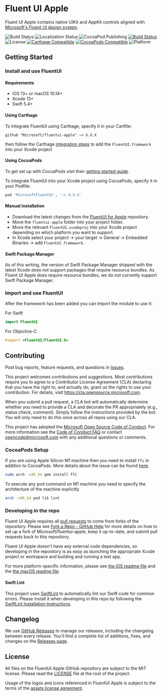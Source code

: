 # Fluent UI Apple
Fluent UI Apple contains native UIKit and AppKit controls aligned with [Microsoft's Fluent UI design system](https://www.microsoft.com/design/fluent/#/). 

![Build Status](https://github.com/microsoft/fluentui-apple/workflows/CI/badge.svg?branch=main)
![Localization Status](https://github.com/microsoft/fluentui-apple/workflows/Localize/badge.svg)
![CocoaPod Publishing](https://github.com/microsoft/fluentui-apple/workflows/Pod-Publish/badge.svg)
[![Build Status](https://dev.azure.com/microsoftdesign/fluentui-native/_apis/build/status/microsoft.fluentui-apple?branchName=main)](https://dev.azure.com/microsoftdesign/fluentui-native/_build/latest?definitionId=144&branchName=main)
![License](https://img.shields.io/github/license/Microsoft/fluentui-apple)
[![Carthage Compatible](https://img.shields.io/badge/Carthage-compatible-4BC51D.svg?style=flat)](https://github.com/Carthage/Carthage)
[![CocoaPods Compatible](https://img.shields.io/cocoapods/v/MicrosoftFluentUI)](https://cocoapods.org/pods/MicrosoftFluentUI)
![Platform](https://img.shields.io/cocoapods/p/MicrosoftFluentUI.svg?style=flat)

## Getting Started
### Install and use FluentUI

#### Requirements

- iOS 13+ or macOS 10.14+
- Xcode 13+
- Swift 5.4+

#### Using Carthage

To integrate FluentUI using Carthage, specify it in your Cartfile:

```
github "Microsoft/fluentui-apple" ~> X.X.X
```

then follow the Carthage [integration steps](https://github.com/Carthage/Carthage#adding-frameworks-to-an-application) to add the `FluentUI.framework` into your Xcode project

#### Using CocoaPods

To get set up with CocoaPods visit their [getting started guide](https://guides.cocoapods.org/using/getting-started.html).

To integrate FluentUI into your Xcode project using CocoaPods, specify it in your Podfile:
```ruby
pod 'MicrosoftFluentUI', '~> X.X.X'
```

#### Manual installation

- Download the latest changes from the [FluentUI for Apple](https://github.com/microsoft/fluentui-apple) repository.
- Move the `fluentui-apple` folder into your project folder.
- Move the relevant `FluentUI.xcodeproj` into your Xcode project depending on which platform you want to support.
- In Xcode select your project -> your target -> General -> Embedded Binaries -> add `FluentUI.framework`.

#### Swift Package Manager
As of this writing, the version of Swift Package Manager shipped with the latest Xcode does not support packages that require resource bundles. As Fluent UI Apple does  require resource bundles, we do not currently support Swift Package Manager.

### Import and use FluentUI

After the framework has been added you can import the module to use it:

For Swift
```swift
import FluentUI
```
For Objective-C
```objective-c
#import <FluentUI/FluentUI.h>
```

## Contributing

Post bug reports, feature requests, and questions in [Issues](https://github.com/microsoft/fluentui-apple/issues).

This project welcomes contributions and suggestions.  Most contributions require you to agree to a
Contributor License Agreement (CLA) declaring that you have the right to, and actually do, grant us
the rights to use your contribution. For details, visit https://cla.opensource.microsoft.com.

When you submit a pull request, a CLA bot will automatically determine whether you need to provide
a CLA and decorate the PR appropriately (e.g., status check, comment). Simply follow the instructions
provided by the bot. You will only need to do this once across all repos using our CLA.

This project has adopted the [Microsoft Open Source Code of Conduct](https://opensource.microsoft.com/codeofconduct/).
For more information see the [Code of Conduct FAQ](https://opensource.microsoft.com/codeofconduct/faq/) or
contact [opencode@microsoft.com](mailto:opencode@microsoft.com) with any additional questions or comments.

### CocoaPods Setup

If you are using Apple Silicon M1 machine then you need to install `ffi` in addition to CocoaPods. More details about the issue can be found [here](https://github.com/ffi/ffi/issues/870).

```bash
sudo arch -x86_64 gem install ffi
```

To execute any pod command on M1 machine you need to specify the architecture of the machine explicitly

```bash
arch -x86_64 pod lib lint
```

### Developing in the repo

Fluent UI Apple requires all [pull requests](https://help.github.com/en/github/collaborating-with-issues-and-pull-requests/about-pull-requests) to come from forks of the repository. Please see [Fork a Repo - GitHub Help](https://help.github.com/en/github/getting-started-with-github/fork-a-repo) for more details on how to set up a fork of Microsoft/fluentui-apple, keep it up-to-date, and submit pull requests back to this repository.

Fluent UI Apple doesn't have any external code dependencies, so developing in the repository is as easy as launching the appropriate Xcode project or workspace and building and running a test app.

For more platform-specific information, please see [the iOS readme file](ios/README.md) and the [the macOS readme file](macos/README.md).

#### Swift Lint
This project uses [SwiftLint](https://github.com/realm/SwiftLint) to automatically lint our Swift code for common errors. Please install it when developing in this repo by following the [SwiftLint Installation Instructions](https://realm.github.io/SwiftLint/).

## Changelog

We use [GitHub Releases](https://github.com/blog/1547-release-your-software) to manage our releases, including the changelog between every release. You'll find a complete list of additions, fixes, and changes on the [Releases page](https://github.com/microsoft/fluentui-apple/releases).

## License

All files on the FluentUI Apple GitHub repository are subject to the MIT license. Please read the [LICENSE](LICENSE) file at the root of the project.

Usage of the logos and icons referenced in FluentUI Apple is subject to the terms of the [assets license agreement](https://aka.ms/fabric-assets-license).
